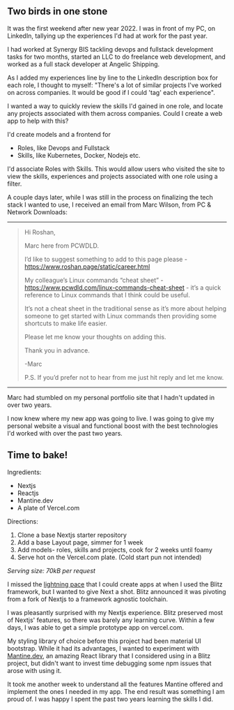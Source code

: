 ## Two birds in one stone

It was the first weekend after new year 2022. I was in front of my PC, on LinkedIn, tallying up the experiences I'd had at work for the past year. 

I had worked at Synergy BIS tackling devops and fullstack development tasks for two months, started an LLC to do freelance web development, and worked as a full stack developer at Angelic Shipping.

As I added my experiences line by line to the LinkedIn description box for each role, I thought to myself: "There's a lot of similar projects I've worked on across companies. It would be good if I could 'tag' each experience".

I wanted a way to quickly review the skills I'd gained in one role, and locate any projects associated with them across companies. Could I create a web app to help with this? 

I'd create models and a frontend for
- Roles, like Devops and Fullstack
- Skills, like Kubernetes, Docker, Nodejs etc. 

I'd associate Roles with Skills. This would allow users who visited the site to view the skills, experiences and projects associated with one role using a filter.

A couple days later, while I was still in the process on finalizing the tech stack I wanted to use, I received an email from Marc Wilson, from PC & Network Downloads:

***

> Hi Roshan,
>
> Marc here from PCWDLD.
>
> I’d like to suggest something to add to this page please - https://www.roshan.page/static/career.html
>
> My colleague’s Linux commands “cheat sheet” - https://www.pcwdld.com/linux-commands-cheat-sheet - it’s a quick reference to Linux commands that I think could be useful.
>
> It’s not a cheat sheet in the traditional sense as it’s more about helping someone to get started with Linux commands then providing some shortcuts to make life easier.
>
> Please let me know your thoughts on adding this.
>
> Thank you in advance.
>
> -Marc
>
> P.S. If you’d prefer not to hear from me just hit reply and let me know.

***

Marc had stumbled on my personal portfolio site that I hadn't updated in over two years. 

I now knew where my new app was going to live. I was going to give my personal website a visual and functional boost with the best technologies I'd worked with over the past two years.

## Time to bake!

Ingredients:

- Nextjs
- Reactjs
- Mantine.dev
- A plate of Vercel.com

Directions:

1. Clone a base Nextjs starter repository
2. Add a base Layout page, simmer for 1 week
3. Add models- roles, skills and projects, cook for 2 weeks until foamy
4. Serve hot on the Vercel.com plate. (Cold start pun not intended)

*Serving size: 70kB per request*

I missed the [lightning pace](/blog?postid=id_blog_loctracker) that I could create apps at when I used the Blitz framework, but I wanted to give Next a shot. Blitz announced it was pivoting from a fork of Nextjs to a framework agnostic toolchain.

I was pleasantly surprised with my Nextjs experience. Blitz preserved most of Nextjs' features, so there was barely any learning curve. Within a few days, I was able to get a simple prototype app on vercel.com.

My styling library of choice before this project had been material UI bootstrap. While it had its advantages, I wanted to experiment with [Mantine.dev](https://mantine.dev/), an amazing React library that I considered using in a Blitz project, but didn't want to invest time debugging some npm issues that arose with using it.

It took me another week to understand all the features Mantine offered and implement the ones I needed in my app. The end result was something I am proud of. I was happy I spent the past two years learning the skills I did.